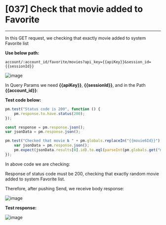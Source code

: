 # [037] Check that movie added to Favorite
___

In this GET request, we checking that exactly movie added to system Favorite list

__Use below path:__
```
account/:account_id/favorite/movies?api_key={{apiKey}}&session_id={{sessionId}}
```
![image](https://user-images.githubusercontent.com/122685448/231298145-425afb4c-ef64-48f0-825c-6710efee785e.png)

In Query Params we need __{{apiKey}}__, __{{sessionId}}__, and in the Path __{{account_id}}__:

__Test code below:__
```js {.line-numbers}
pm.test("Status code is 200", function () {
    pm.response.to.have.status(200);
});

const response = pm.response.json();
var jsonData = pm.response.json();

pm.test("Checked that movie № " + pm.globals.replaceIn("{{movie6Id}}") + " added to Favorite", function () {
    var jsonData = pm.response.json();
    pm.expect(jsonData.results[0].id).to.eql(parseInt(pm.globals.get("movie6Id")));
});
```
In above code we are checking:

Response of status code must be 200, checking that exactly random movie added to system Favorite list.

Therefore, after pushing Send, we receive body response:

![image](https://user-images.githubusercontent.com/122685448/231298164-d4156b9f-5594-4c68-8164-ba63e309c250.png)

__Test response:__

![image](https://user-images.githubusercontent.com/122685448/231298195-2b8fb9af-27da-4019-9ebb-0010662e23ed.png)
